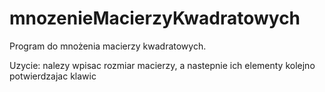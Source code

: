 # mnozenieMacierzyKwadratowych


Program do mnożenia macierzy kwadratowych.

Uzycie: nalezy wpisac rozmiar macierzy, a nastepnie ich elementy kolejno potwierdzajac klawic


